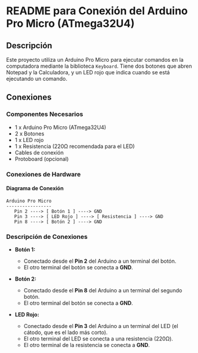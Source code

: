 # README para Conexión del Arduino Pro Micro (ATmega32U4)

## Descripción

Este proyecto utiliza un Arduino Pro Micro para ejecutar comandos en la computadora mediante la biblioteca `Keyboard`. Tiene dos botones que abren Notepad y la Calculadora, y un LED rojo que indica cuando se está ejecutando un comando.

## Conexiones

### Componentes Necesarios
- 1 x Arduino Pro Micro (ATmega32U4)
- 2 x Botones
- 1 x LED rojo
- 1 x Resistencia (220Ω recomendada para el LED)
- Cables de conexión
- Protoboard (opcional)

### Conexiones de Hardware

#### Diagrama de Conexión

```
Arduino Pro Micro
-----------------
   Pin 2 ----> [ Botón 1 ] ----> GND
   Pin 3 ----> [ LED Rojo ] ----> [ Resistencia ] ----> GND
   Pin 8 ----> [ Botón 2 ] ----> GND
```

### Descripción de Conexiones

- **Botón 1:**
  - Conectado desde el **Pin 2** del Arduino a un terminal del botón.
  - El otro terminal del botón se conecta a **GND**.

- **Botón 2:**
  - Conectado desde el **Pin 8** del Arduino a un terminal del segundo botón.
  - El otro terminal del botón se conecta a **GND**.

- **LED Rojo:**
  - Conectado desde el **Pin 3** del Arduino a un terminal del LED (el cátodo, que es el lado más corto).
  - El otro terminal del LED se conecta a una resistencia (220Ω).
  - El otro terminal de la resistencia se conecta a **GND**.


